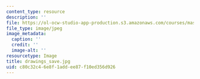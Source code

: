 ```yaml
---
content_type: resource
description: ''
file: https://ol-ocw-studio-app-production.s3.amazonaws.com/courses/mas-962-special-topics-new-textiles-spring-2010/c80c32c46e8f1addee87f10ed356d926_drawings_save.jpg
file_type: image/jpeg
image_metadata:
  caption: ''
  credit: ''
  image-alt: ''
resourcetype: Image
title: drawings_save.jpg
uid: c80c32c4-6e8f-1add-ee87-f10ed356d926
---
```

